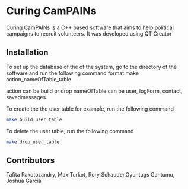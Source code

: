 # Curing CamPAINs

Curing CamPAINs is a C++ based software that aims to help political campaigns to recruit volunteers. It was developed using QT Creator 

## Installation

To set up the database of the of the system, go to the directory of the software and run the following command format 
make action_nameOfTable_table 

action can be build or drop
nameOfTable can be user, logForm, contact, savedmessages 

To create the the user table for example, run the following command 
```bash
make build_user_table 
```
To delete the user table, run the following command 
```bash
make drop_user_table 
```


## Contributors
Tafita Rakotozandry, Max Turkot, Rory Schauder,Oyuntugs Gantumu, Joshua Garcia 
